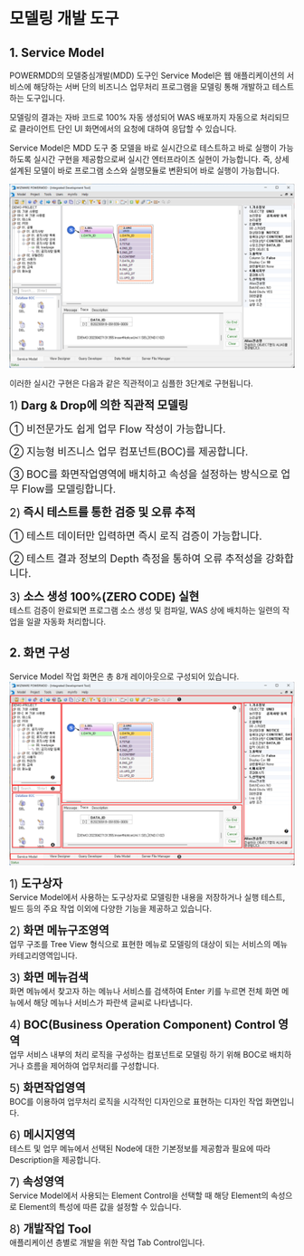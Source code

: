 # 모델링 개발 도구

## 1. Service Model
POWERMDD의 모델중심개발(MDD) 도구인 Service Model은 웹 애플리케이션의 서비스에 해당하는 서버 단의 비즈니스 업무처리 프로그램을 모델링 통해 개발하고 테스트하는 도구입니다.

모델링의 결과는 자바 코드로 100% 자동 생성되어 WAS 배포까지 자동으로 처리되므로 클라이언트 단인 UI 화면에서의 요청에 대하여 응답할 수 있습니다.

Service Model은 MDD 도구 중 모델을 바로 실시간으로 테스트하고 바로 실행이 가능하도록 실시간 구현을 제공함으로써 실시간 엔터프라이즈 실현이 가능합니다. 즉, 상세 설계된 모델이 바로 프로그램 소스와 실행모듈로 변환되어 바로 실행이 가능합니다.

<img src="../../.vuepress/public/documentation/service-model/Intro/Service-Model/ServiceModel.png"> <br/>

이러한 실시간 구현은 다음과 같은 직관적이고 심플한 3단계로 구현됩니다. <br/>

<span class="font20">1)</span><b class="font20"> Darg & Drop에 의한 직관적 모델링 </b> <br/>

<span class="font18">① 비전문가도 쉽게 업무 Flow 작성이 가능합니다.</span><br/>

<span class="font18">② 지능형 비즈니스 업무 컴포넌트(BOC)를 제공합니다.</span><br/>

<span class="font18">③ BOC를 화면작업영역에 배치하고 속성을 설정하는 방식으로 업무 Flow를 모델링합니다.</span><br/>


<span class="font20">2)</span><b class="font20"> 즉시 테스트를 통한 검증 및 오류 추적 </b> <br/>

<span class="font18">① 테스트 데이터만 입력하면 즉시 로직 검증이 가능합니다.</span><br/>

<span class="font18">② 테스트 결과 정보의 Depth 측정을 통하여 오류 추적성을 강화합니다.</span><br/>

<span class="font20">3)</span><b class="font20"> 소스 생성 100%(ZERO CODE) 실현</b> <br/>
테스트 검증이 완료되면 프로그램 소스 생성 및 컴파일, WAS 상에 배치하는 일련의 작업을 일괄 자동화 처리합니다.

## 2. 화면 구성
Service Model 작업 화면은 총 8개 레이아웃으로 구성되어 있습니다. <br/>
<img src="../../.vuepress/public/documentation/service-model/Intro/Screen/ScreenStructure.png"> <br/>

<span class="font20">1)</span><b class="font20"> 도구상자 </b> <br/>
Service Model에서 사용하는 도구상자로 모델링한 내용을 저장하거나 실행 테스트, 빌드 등의 주요 작업 이외에 다양한 기능을 제공하고 있습니다.

<span class="font20">2)</span><b class="font20"> 화면 메뉴구조영역 </b> <br/>
업무 구조를 Tree View 형식으로 표현한 메뉴로 모델링의 대상이 되는 서비스의 메뉴 카테고리영역입니다.

<span class="font20">3)</span><b class="font20"> 화면 메뉴검색 </b> <br/>
화면 메뉴에서 찾고자 하는 메뉴나 서비스를 검색하여 Enter 키를 누르면 전체 화면 메뉴에서 해당 메뉴나 서비스가 파란색 글씨로 나타냅니다.

<span class="font20">4)</span><b class="font20"> BOC(Business Operation Component) Control 영역 </b> <br/>
업무 서비스 내부의 처리 로직을 구성하는 컴포넌트로 모델링 하기 위해 BOC로 배치하거나 흐름을 제어하여 업무처리를 구성합니다.

<span class="font20">5)</span><b class="font20"> 화면작업영역 </b> <br/>
BOC를 이용하여 업무처리 로직을 시각적인 디자인으로 표현하는 디자인 작업 화면입니다.

<span class="font20">6)</span><b class="font20"> 메시지영역 </b> <br/>
테스트 및 업무 메뉴에서 선택된 Node에 대한 기본정보를 제공함과 필요에 따라 Description을 제공합니다.

<span class="font20">7)</span><b class="font20"> 속성영역 </b> <br/>
Service Model에서 사용되는 Element Control을 선택할 때 해당 Element의 속성으로 Element의 특성에 따른 값을 설정할 수 있습니다.

<span class="font20">8)</span><b class="font20"> 개발작업 Tool </b> <br/>
애플리케이션 층별로 개발을 위한 작업 Tab Control입니다.

<style type='text/css'>
  [class*="boxBorder"] { border: 1px solid #bbb; }
  [class*="font20"] { font-size: 20px }
  [class*="font18"] { font-size: 18px }
  [class="spanBtn"] { border: 1px solid #bbb;border-radius: 4px;padding: 3px;background:white; color:dimgrey; }
  [class="spanEx2"] { font-size: 18px; color: #00a4ff; }
  [class="spanEx"] { color: #00a4ff; }
  [class="fontB"] { color: rgb(106, 139, 173); font-size:18px }
</style>